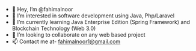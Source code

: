 - 👋 Hey, I’m @fahimalnoor
- 👀 I’m interested in software development using Java, Php/Laravel
- 🌱 I’m currently learning Java Enterprise Edition (Spring Framework) and Blockchain Technology (Web 3.0)
- 💞️ I’m looking to collaborate on any web based project
- 📫 Contact me at- fahimalnoor1@gmail.com

